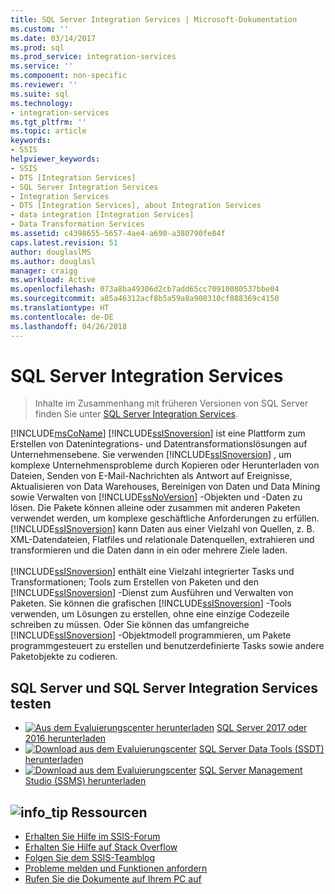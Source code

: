 ```yaml
---
title: SQL Server Integration Services | Microsoft-Dokumentation
ms.custom: ''
ms.date: 03/14/2017
ms.prod: sql
ms.prod_service: integration-services
ms.service: ''
ms.component: non-specific
ms.reviewer: ''
ms.suite: sql
ms.technology:
- integration-services
ms.tgt_pltfrm: ''
ms.topic: article
keywords:
- SSIS
helpviewer_keywords:
- SSIS
- DTS [Integration Services]
- SQL Server Integration Services
- Integration Services
- DTS [Integration Services], about Integration Services
- data integration [Integration Services]
- Data Transformation Services
ms.assetid: c4398655-5657-4ae4-a690-a380790fe84f
caps.latest.revision: 51
author: douglaslMS
ms.author: douglasl
manager: craigg
ms.workload: Active
ms.openlocfilehash: 073a8ba49306d2cb7add65cc70910080537bbe04
ms.sourcegitcommit: a85a46312acf8b5a59a8a900310cf088369c4150
ms.translationtype: HT
ms.contentlocale: de-DE
ms.lasthandoff: 04/26/2018
---
```

# <a name="sql-server-integration-services"></a>SQL Server Integration Services

 > Inhalte im Zusammenhang mit früheren Versionen von SQL Server finden Sie unter [SQL Server Integration Services](https://msdn.microsoft.com/library/ms141026(SQL.120).aspx).

[!INCLUDE[msCoName](../includes/msconame-md.md)] [!INCLUDE[ssISnoversion](../includes/ssisnoversion-md.md)] ist eine Plattform zum Erstellen von Datenintegrations- und Datentransformationslösungen auf Unternehmensebene. Sie verwenden [!INCLUDE[ssISnoversion](../includes/ssisnoversion-md.md)] , um komplexe Unternehmensprobleme durch Kopieren oder Herunterladen von Dateien, Senden von E-Mail-Nachrichten als Antwort auf Ereignisse, Aktualisieren von Data Warehouses, Bereinigen von Daten und Data Mining sowie Verwalten von [!INCLUDE[ssNoVersion](../includes/ssnoversion-md.md)] -Objekten und -Daten zu lösen. Die Pakete können alleine oder zusammen mit anderen Paketen verwendet werden, um komplexe geschäftliche Anforderungen zu erfüllen. [!INCLUDE[ssISnoversion](../includes/ssisnoversion-md.md)] kann Daten aus einer Vielzahl von Quellen, z. B. XML-Datendateien, Flatfiles und relationale Datenquellen, extrahieren und transformieren und die Daten dann in ein oder mehrere Ziele laden.<br /><br /> [!INCLUDE[ssISnoversion](../includes/ssisnoversion-md.md)] enthält eine Vielzahl integrierter Tasks und Transformationen; Tools zum Erstellen von Paketen und den [!INCLUDE[ssISnoversion](../includes/ssisnoversion-md.md)] -Dienst zum Ausführen und Verwalten von Paketen. Sie können die grafischen [!INCLUDE[ssISnoversion](../includes/ssisnoversion-md.md)] -Tools verwenden, um Lösungen zu erstellen, ohne eine einzige Codezeile schreiben zu müssen. Oder Sie können das umfangreiche [!INCLUDE[ssISnoversion](../includes/ssisnoversion-md.md)] -Objektmodell programmieren, um Pakete programmgesteuert zu erstellen und benutzerdefinierte Tasks sowie andere Paketobjekte zu codieren.

## <a name="try-sql-server-and-sql-server-integration-services"></a>SQL Server und SQL Server Integration Services testen
- [![Aus dem Evaluierungscenter herunterladen](../includes/media/download2.png)](http://go.microsoft.com/fwlink/?LinkID=829477) [SQL Server 2017 oder 2016 herunterladen](https://www.microsoft.com/evalcenter/evaluate-sql-server)
- [![Download aus dem Evaluierungscenter](../includes/media/download2.png)](../ssdt/download-sql-server-data-tools-ssdt.md) [ SQL Server Data Tools (SSDT) herunterladen](../ssdt/download-sql-server-data-tools-ssdt.md)
- [![Download aus dem Evaluierungscenter](../includes/media/download2.png)](../ssms/download-sql-server-management-studio-ssms.md) [ SQL Server Management Studio (SSMS) herunterladen](../ssms/download-sql-server-management-studio-ssms.md)

##  <a name="infotipsql-servermediainfo-tippng-resources"></a>![info_tip](../sql-server/media/info-tip.png) Ressourcen
-   [Erhalten Sie Hilfe im SSIS-Forum](https://social.msdn.microsoft.com/Forums/home?forum=sqlintegrationservices)
-   [Erhalten Sie Hilfe auf Stack Overflow](http://stackoverflow.com/questions/tagged/ssis)  
-   [Folgen Sie dem SSIS-Teamblog](https://blogs.msdn.microsoft.com/ssis/)
-   [Probleme melden und Funktionen anfordern](https://feedback.azure.com/forums/908035-sql-server)
-   [Rufen Sie die Dokumente auf Ihrem PC auf](../sql-server/sql-server-help-installation.md)
